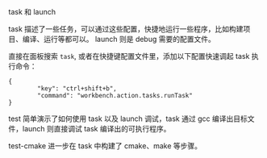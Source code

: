 task 和 launch


task 描述了一些任务，可以通过这些配置，快捷地运行一些程序，比如构建项目、编译、运行等都可以。
launch 则是 debug 需要的配置文件。

直接在面板搜索 `task`, 或者在快捷键配置文件里，添加以下配置快速调起 task 执行命令：
```
{
        "key": "ctrl+shift+b",
        "command": "workbench.action.tasks.runTask"
}
```

test 简单演示了如何使用 task 以及 launch 调试，task 通过 gcc 编译出目标文件，launch 则直接调试 task 编译出的可执行程序。

test-cmake 进一步在 task 中构建了 cmake、make 等步骤。
